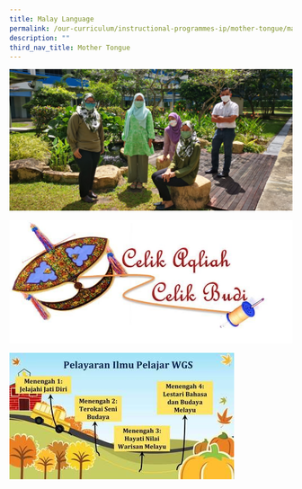 ```yaml
---
title: Malay Language
permalink: /our-curriculum/instructional-programmes-ip/mother-tongue/malay-language/
description: ""
third_nav_title: Mother Tongue
---
```

![Malay Language Teachers](/images/ML%20teachers.jpeg)

![](/images/Malay%20Language%20Unit.jpeg)

![](/images/PELAYARAN%20ILMU.jpeg)